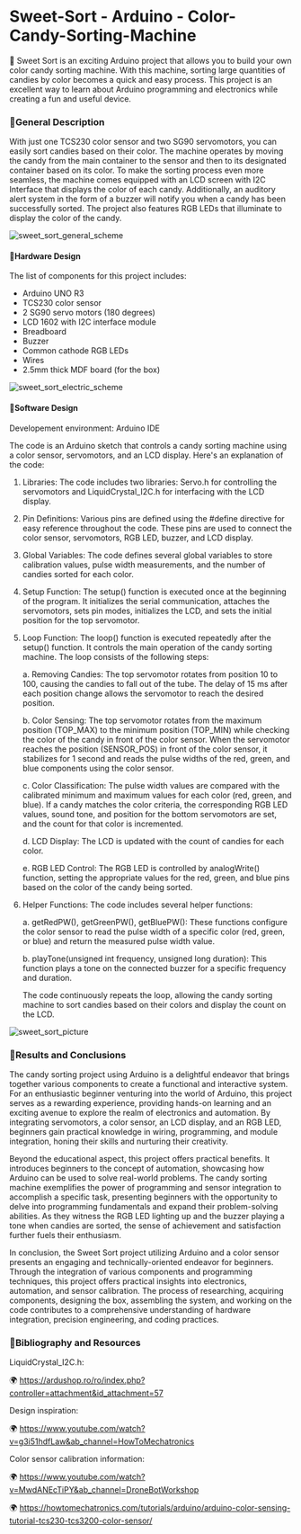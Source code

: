 # Sweet-Sort - Arduino - Color-Candy-Sorting-Machine
🍬 Sweet Sort is an exciting Arduino project that allows you to build your own color candy sorting machine. With this machine, sorting large quantities of candies by color becomes a quick and easy process. This project is an excellent way to learn about Arduino programming and electronics while creating a fun and useful device.

### 🔗General Description

With just one TCS230 color sensor and two SG90 servomotors, you can easily sort candies based on their color. The machine operates by moving the candy from the main container to the sensor and then to its designated container based on its color. To make the sorting process even more seamless, the machine comes equipped with an LCD screen with I2C Interface that displays the color of each candy. Additionally, an auditory alert system in the form of a buzzer will notify you when a candy has been successfully sorted. The project also features RGB LEDs that illuminate to display the color of the candy.

![sweet_sort_general_scheme](https://github.com/laura-gabriela27/Sweet-Sort---Arduino-Color-Candy-Sorting-Machine/assets/147931608/d7fde8eb-82bf-4975-b6f9-4b383d5eeb8f)

#### 🔗Hardware Design
The list of components for this project includes:
+ Arduino UNO R3
+ TCS230 color sensor
+ 2 SG90 servo motors (180 degrees)
+ LCD 1602 with I2C interface module
+ Breadboard
+ Buzzer
+ Common cathode RGB LEDs
+ Wires
+ 2.5mm thick MDF board (for the box)

![sweet_sort_electric_scheme](https://github.com/laura-gabriela27/Sweet-Sort---Arduino-Color-Candy-Sorting-Machine/assets/147931608/a2127b2f-093c-4a8a-a5d3-b9d51568fd39)

#### 🔗Software Design

Developement environment: Arduino IDE

The code is an Arduino sketch that controls a candy sorting machine using a color sensor, servomotors, and an LCD display. Here's an explanation of the code:

1. Libraries: The code includes two libraries: Servo.h for controlling the servomotors and LiquidCrystal_I2C.h for interfacing with the LCD display.

2. Pin Definitions: Various pins are defined using the #define directive for easy reference throughout the code. These pins are used to connect the color sensor, servomotors, RGB LED, buzzer, and LCD display.

3. Global Variables: The code defines several global variables to store calibration values, pulse width measurements, and the number of candies sorted for each color.

4. Setup Function: The setup() function is executed once at the beginning of the program. It initializes the serial communication, attaches the servomotors, sets pin modes, initializes the LCD, and sets the initial position for the top servomotor.

5. Loop Function: The loop() function is executed repeatedly after the setup() function. It controls the main operation of the candy sorting machine. The loop consists of the following steps:

      a. Removing Candies: The top servomotor rotates from position 10 to 100, causing the candies to fall out of the tube. The delay of 15 ms after each position change allows the servomotor to reach the desired position.
      
      b. Color Sensing: The top servomotor rotates from the maximum position (TOP_MAX) to the minimum position (TOP_MIN) while checking the color of the candy in front of the color sensor. When the servomotor reaches the position (SENSOR_POS) in front of the color sensor, it stabilizes for 1 second and reads the pulse widths of the red, green, and blue components using the color sensor.
      
      c. Color Classification: The pulse width values are compared with the calibrated minimum and maximum values for each color (red, green, and blue). If a candy matches the color criteria, the corresponding RGB LED values, sound tone, and position for the bottom servomotors are set, and the count for that color is incremented.
      
      d. LCD Display: The LCD is updated with the count of candies for each color.
      
      e. RGB LED Control: The RGB LED is controlled by analogWrite() function, setting the appropriate values for the red, green, and blue pins based on the color of the candy being sorted.

6. Helper Functions: The code includes several helper functions:

      a. getRedPW(), getGreenPW(), getBluePW(): These functions configure the color sensor to read the pulse width of a specific color (red, green, or blue) and return the measured pulse width value.
      
      b. playTone(unsigned int frequency, unsigned long duration): This function plays a tone on the connected buzzer for a specific frequency and duration.
      
      The code continuously repeats the loop, allowing the candy sorting machine to sort candies based on their colors and display the count on the LCD.



![sweet_sort_picture](https://github.com/laura-gabriela27/Sweet-Sort---Arduino-Color-Candy-Sorting-Machine/assets/147931608/53078508-e83f-4aee-812b-e4b81d0e670c)


### 🔗Results and Conclusions

The candy sorting project using Arduino is a delightful endeavor that brings together various components to create a functional and interactive system. For an enthusiastic beginner venturing into the world of Arduino, this project serves as a rewarding experience, providing hands-on learning and an exciting avenue to explore the realm of electronics and automation. By integrating servomotors, a color sensor, an LCD display, and an RGB LED, beginners gain practical knowledge in wiring, programming, and module integration, honing their skills and nurturing their creativity.

Beyond the educational aspect, this project offers practical benefits. It introduces beginners to the concept of automation, showcasing how Arduino can be used to solve real-world problems. The candy sorting machine exemplifies the power of programming and sensor integration to accomplish a specific task, presenting beginners with the opportunity to delve into programming fundamentals and expand their problem-solving abilities. As they witness the RGB LED lighting up and the buzzer playing a tone when candies are sorted, the sense of achievement and satisfaction further fuels their enthusiasm.


In conclusion, the Sweet Sort project utilizing Arduino and a color sensor presents an engaging and technically-oriented endeavor for beginners. Through the integration of various components and programming techniques, this project offers practical insights into electronics, automation, and sensor calibration. The process of researching, acquiring components, designing the box, assembling the system, and working on the code contributes to a comprehensive understanding of hardware integration, precision engineering, and coding practices.


### 🔗Bibliography and Resources

LiquidCrystal_I2C.h:

🌍 https://ardushop.ro/ro/index.php?controller=attachment&id_attachment=57

Design inspiration:

🌍 https://www.youtube.com/watch?v=g3i51hdfLaw&ab_channel=HowToMechatronics

Color sensor calibration information:

🌍 https://www.youtube.com/watch?v=MwdANEcTiPY&ab_channel=DroneBotWorkshop

🌍 https://howtomechatronics.com/tutorials/arduino/arduino-color-sensing-tutorial-tcs230-tcs3200-color-sensor/
